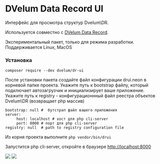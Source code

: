 #  DVelum Data Record UI

Интерфейс для просмотра структур Dvelum\DR.

Используется совместно с [DVelum Data Record](https://github.com/dvelum/DR).

Экспериментальный пакет, только для режима разработки.
Поддерживается Linux, MacOS


### Установка

``` composer require --dev dvelum/dr-ui ```

После установки пакета создайте файл конфигурации drui.neon в корневой папке проекта.
Укажите путь к bootstrap файлу, который подключает автозагрузчик и инициализирует ваше приложение.
Укажите путь к registry - конфигурационнный файл реестра объектов Dvelum\DR (возвращает php массив)

```
bootstrap: null #  бутстрап файл вашего приложения
server:
     host: localhost # хост для php cli-server
     port: 8000 # порт для php cli-server
registry: null  # path to registry configuration file
```

Из корня проекта выполните 
```php vendor/bin/drui```

Запустится php cli-server, откройте в браузере  [http://localhost:8000](http://localhost:8000)

![](docs/screen2.png)
![](docs/screen1.png)

